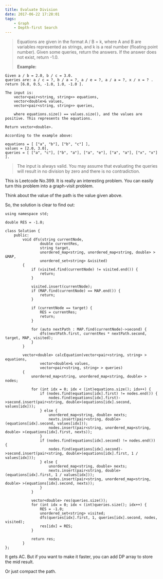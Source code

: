 ```yaml
---
title: Evaluate Division
date: 2017-06-22 17:28:01
tags:
    - Graph
    - Depth-first Search
---
```


> Equations are given in the format A / B = k, where A and B are variables represented as strings, and k is a real number (floating point number). Given some queries, return the answers. If the answer does not exist, return -1.0.
>
> **Example:**
```
Given a / b = 2.0, b / c = 3.0.
queries are: a / c = ?, b / a = ?, a / e = ?, a / a = ?, x / x = ? .
return [6.0, 0.5, -1.0, 1.0, -1.0 ].

The input is:
    vector<pair<string, string>> equations,
    vector<double>& values,
    vector<pair<string, string>> queries,

    where equations.size() == values.size(), and the values are positive. This represents the equations.

Return vector<double>.

According to the example above:

equations = [ ["a", "b"], ["b", "c"] ],
values = [2.0, 3.0],
queries = [ ["a", "c"], ["b", "a"], ["a", "e"], ["a", "a"], ["x", "x"] ].
```
> The input is always valid. You may assume that evaluating the queries will result in no division by zero and there is no contradiction.

<!--more-->

This is Leetcode No.399. It is really an interesting problem. You can easily turn this problem into a graph-visit problem.

Think about the value of the path is the value given above.

So, the solution is clear to find out:

```
using namespace std;

double RES = -1.0;

class Solution {
    public:
        void dfs(string currentNode,
                double currentRes,
                string target,
                unordered_map<string, unordered_map<string, double> > &MAP,
                unordered_set<string> &visited)
        {
            if (visited.find(currentNode) != visited.end()) {
                return;
            }

            visited.insert(currentNode);
            if (MAP.find(currentNode) == MAP.end()) {
                return;
            }

            if (currentNode == target) {
                RES = currentRes;
                return;
            }

            for (auto nextPath : MAP.find(currentNode)->second) {
                dfs(nextPath.first, currentRes * nextPath.second, target, MAP, visited);
            }
        }

        vector<double> calcEquation(vector<pair<string, string> > equations,
                vector<double>& values,
                vector<pair<string, string> > queries)
        {
            unordered_map<string, unordered_map<string, double> > nodes;

            for (int idx = 0; idx < (int)equations.size(); idx++) {
                if (nodes.find(equations[idx].first) != nodes.end()) {
                    nodes.find(equations[idx].first)->second.insert(pair<string, double>(equations[idx].second, values[idx]));
                } else {
                    unordered_map<string, double> nexts;
                    nexts.insert(pair<string, double>(equations[idx].second, values[idx]));
                    nodes.insert(pair<string, unordered_map<string, double> >(equations[idx].first, nexts));
                }
                if (nodes.find(equations[idx].second) != nodes.end()) {
                    nodes.find(equations[idx].second)->second.insert(pair<string, double>(equations[idx].first, 1 / values[idx]));
                } else {
                    unordered_map<string, double> nexts;
                    nexts.insert(pair<string, double>(equations[idx].first, 1 / values[idx]));
                    nodes.insert(pair<string, unordered_map<string, double> >(equations[idx].second, nexts));
                }
            }

            vector<double> res(queries.size());
            for (int idx = 0; idx < (int)queries.size(); idx++) {
                RES = -1.0;
                unordered_set<string> visited;
                dfs(queries[idx].first, 1, queries[idx].second, nodes, visited);
                res[idx] = RES;
            }

            return res;
        }
};
```

It gets AC. But if you want to make it faster, you can add DP array to store the mid result.

Or just compact the path.
